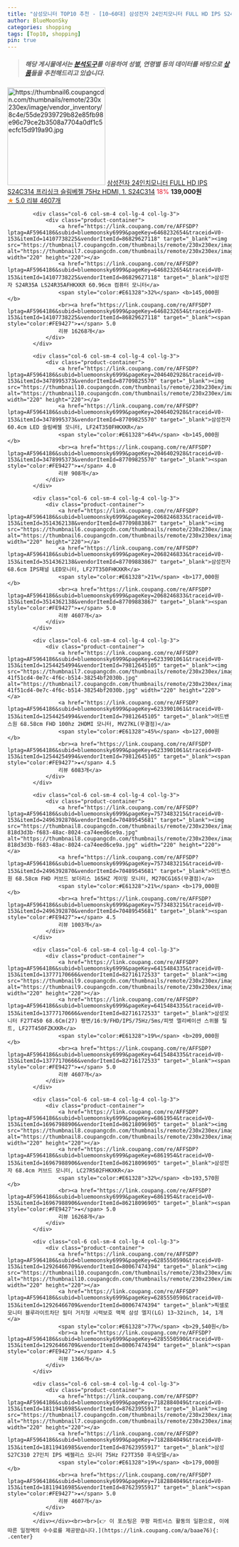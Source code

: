 ```yaml
---
title: "삼성모니터 TOP10 추천 - [10~60대] 삼성전자 24인치모니터 FULL HD IPS S24C314 프리싱크 슬림베젤 75Hz HDMI, 1. S24C314"
author: BlueMoonSky
categories: shopping
tags: [Top10, shopping]
pin: true
---
```


> ##### 해당 게시물에서는 [**분석도구**](https://itemscout.io/)를 이용하여 **성별**, **연령별** 등의 데이터를 바탕으로 [**상품**](https://link.coupang.com/a/baae76)들을 추천해드리고 있습니다.
<div class="container"><div class="row">
            <div class="col-6 col-sm-4 col-lg-4 col-lg-3">
                <div class="product-container">
                    <a href="https://link.coupang.com/re/AFFSDP?lptag=AF5964186&subid=bluemoonsky6999&pageKey=7385726246&traceid=V0-153&itemId=19084206516&vendorItemId=86206452221" target="_blank"><img src="https://thumbnail6.coupangcdn.com/thumbnails/remote/230x230ex/image/vendor_inventory/8c4e/55de2939729b82e85fb98e96c79ce2b3508a7704a0df1c5ecfc15d919a90.jpg" alt="https://thumbnail6.coupangcdn.com/thumbnails/remote/230x230ex/image/vendor_inventory/8c4e/55de2939729b82e85fb98e96c79ce2b3508a7704a0df1c5ecfc15d919a90.jpg" width="220" height="220"></a>
                    <a href="https://link.coupang.com/re/AFFSDP?lptag=AF5964186&subid=bluemoonsky6999&pageKey=7385726246&traceid=V0-153&itemId=19084206516&vendorItemId=86206452221" target="_blank">삼성전자 24인치모니터 FULL HD IPS S24C314 프리싱크 슬림베젤 75Hz HDMI, 1. S24C314</a>
                    <span style="color:#E61328">18%</span> <b>139,000원</b>
                    <br><a href="https://link.coupang.com/re/AFFSDP?lptag=AF5964186&subid=bluemoonsky6999&pageKey=7385726246&traceid=V0-153&itemId=19084206516&vendorItemId=86206452221" target="_blank"><span style="color:#FE9427">★</span> 5.0
                    리뷰 4607개</a>
                </div>
            </div>
            
            <div class="col-6 col-sm-4 col-lg-4 col-lg-3">
                <div class="product-container">
                    <a href="https://link.coupang.com/re/AFFSDP?lptag=AF5964186&subid=bluemoonsky6999&pageKey=6468232654&traceid=V0-153&itemId=14107738225&vendorItemId=86829627118" target="_blank"><img src="https://thumbnail7.coupangcdn.com/thumbnails/remote/230x230ex/image/vendor_inventory/b466/dfeb1242e16f16c4480901fb7d4f568d2a07c8898ee27e308a80b0c4ba3e.jpg" alt="https://thumbnail7.coupangcdn.com/thumbnails/remote/230x230ex/image/vendor_inventory/b466/dfeb1242e16f16c4480901fb7d4f568d2a07c8898ee27e308a80b0c4ba3e.jpg" width="220" height="220"></a>
                    <a href="https://link.coupang.com/re/AFFSDP?lptag=AF5964186&subid=bluemoonsky6999&pageKey=6468232654&traceid=V0-153&itemId=14107738225&vendorItemId=86829627118" target="_blank">삼성전자 S24R35A LS24R35AFHKXKR 60.96cm 컴퓨터 모니터</a>
                    <span style="color:#E61328">32%</span> <b>145,000원</b>
                    <br><a href="https://link.coupang.com/re/AFFSDP?lptag=AF5964186&subid=bluemoonsky6999&pageKey=6468232654&traceid=V0-153&itemId=14107738225&vendorItemId=86829627118" target="_blank"><span style="color:#FE9427">★</span> 5.0
                    리뷰 16268개</a>
                </div>
            </div>
            
            <div class="col-6 col-sm-4 col-lg-4 col-lg-3">
                <div class="product-container">
                    <a href="https://link.coupang.com/re/AFFSDP?lptag=AF5964186&subid=bluemoonsky6999&pageKey=2046402928&traceid=V0-153&itemId=3478995373&vendorItemId=87709825570" target="_blank"><img src="https://thumbnail10.coupangcdn.com/thumbnails/remote/230x230ex/image/vendor_inventory/f5c3/91598a8e4424a5922ee92366a97940055928018b6ae50c7c3340a30f5921.jpg" alt="https://thumbnail10.coupangcdn.com/thumbnails/remote/230x230ex/image/vendor_inventory/f5c3/91598a8e4424a5922ee92366a97940055928018b6ae50c7c3340a30f5921.jpg" width="220" height="220"></a>
                    <a href="https://link.coupang.com/re/AFFSDP?lptag=AF5964186&subid=bluemoonsky6999&pageKey=2046402928&traceid=V0-153&itemId=3478995373&vendorItemId=87709825570" target="_blank">삼성전자 60.4cm LED 슬림베젤 모니터, LF24T350FHKXKR</a>
                    <span style="color:#E61328">64%</span> <b>145,000원</b>
                    <br><a href="https://link.coupang.com/re/AFFSDP?lptag=AF5964186&subid=bluemoonsky6999&pageKey=2046402928&traceid=V0-153&itemId=3478995373&vendorItemId=87709825570" target="_blank"><span style="color:#FE9427">★</span> 4.0
                    리뷰 908개</a>
                </div>
            </div>
            
            <div class="col-6 col-sm-4 col-lg-4 col-lg-3">
                <div class="product-container">
                    <a href="https://link.coupang.com/re/AFFSDP?lptag=AF5964186&subid=bluemoonsky6999&pageKey=2068246833&traceid=V0-153&itemId=3514362138&vendorItemId=87709883867" target="_blank"><img src="https://thumbnail6.coupangcdn.com/thumbnails/remote/230x230ex/image/vendor_inventory/2d4b/7c1e6e1206ba0df5548b2394ec69351b59f2064c927a97835212f161fa9f.jpg" alt="https://thumbnail6.coupangcdn.com/thumbnails/remote/230x230ex/image/vendor_inventory/2d4b/7c1e6e1206ba0df5548b2394ec69351b59f2064c927a97835212f161fa9f.jpg" width="220" height="220"></a>
                    <a href="https://link.coupang.com/re/AFFSDP?lptag=AF5964186&subid=bluemoonsky6999&pageKey=2068246833&traceid=V0-153&itemId=3514362138&vendorItemId=87709883867" target="_blank">삼성전자 68.6cm IPS패널 LED모니터, LF27T350FHKXKR</a>
                    <span style="color:#E61328">21%</span> <b>177,000원</b>
                    <br><a href="https://link.coupang.com/re/AFFSDP?lptag=AF5964186&subid=bluemoonsky6999&pageKey=2068246833&traceid=V0-153&itemId=3514362138&vendorItemId=87709883867" target="_blank"><span style="color:#FE9427">★</span> 5.0
                    리뷰 4607개</a>
                </div>
            </div>
            
            <div class="col-6 col-sm-4 col-lg-4 col-lg-3">
                <div class="product-container">
                    <a href="https://link.coupang.com/re/AFFSDP?lptag=AF5964186&subid=bluemoonsky6999&pageKey=6233901061&traceid=V0-153&itemId=12544254994&vendorItemId=79812645105" target="_blank"><img src="https://thumbnail7.coupangcdn.com/thumbnails/remote/230x230ex/image/retail/images/6858727121247942-41f51cd4-0e7c-4f6c-b514-38254bf2030b.jpg" alt="https://thumbnail7.coupangcdn.com/thumbnails/remote/230x230ex/image/retail/images/6858727121247942-41f51cd4-0e7c-4f6c-b514-38254bf2030b.jpg" width="220" height="220"></a>
                    <a href="https://link.coupang.com/re/AFFSDP?lptag=AF5964186&subid=bluemoonsky6999&pageKey=6233901061&traceid=V0-153&itemId=12544254994&vendorItemId=79812645105" target="_blank">어드밴스원 68.58cm FHD 100hz 2HDMI 모니터, MV27KL(무결점)</a>
                    <span style="color:#E61328">45%</span> <b>127,000원</b>
                    <br><a href="https://link.coupang.com/re/AFFSDP?lptag=AF5964186&subid=bluemoonsky6999&pageKey=6233901061&traceid=V0-153&itemId=12544254994&vendorItemId=79812645105" target="_blank"><span style="color:#FE9427">★</span> 4.5
                    리뷰 6083개</a>
                </div>
            </div>
            
            <div class="col-6 col-sm-4 col-lg-4 col-lg-3">
                <div class="product-container">
                    <a href="https://link.coupang.com/re/AFFSDP?lptag=AF5964186&subid=bluemoonsky6999&pageKey=7573483215&traceid=V0-153&itemId=2496392870&vendorItemId=70489545681" target="_blank"><img src="https://thumbnail8.coupangcdn.com/thumbnails/remote/230x230ex/image/retail/images/18047534793312-818d3d3b-f683-48ac-8024-ca74eed6ce9a.jpg" alt="https://thumbnail8.coupangcdn.com/thumbnails/remote/230x230ex/image/retail/images/18047534793312-818d3d3b-f683-48ac-8024-ca74eed6ce9a.jpg" width="220" height="220"></a>
                    <a href="https://link.coupang.com/re/AFFSDP?lptag=AF5964186&subid=bluemoonsky6999&pageKey=7573483215&traceid=V0-153&itemId=2496392870&vendorItemId=70489545681" target="_blank">어드밴스원 68.58cm FHD 커브드 보더리스 165HZ 게이밍 모니터, M270CG165(무결점)</a>
                    <span style="color:#E61328">21%</span> <b>179,000원</b>
                    <br><a href="https://link.coupang.com/re/AFFSDP?lptag=AF5964186&subid=bluemoonsky6999&pageKey=7573483215&traceid=V0-153&itemId=2496392870&vendorItemId=70489545681" target="_blank"><span style="color:#FE9427">★</span> 4.5
                    리뷰 1003개</a>
                </div>
            </div>
            
            <div class="col-6 col-sm-4 col-lg-4 col-lg-3">
                <div class="product-container">
                    <a href="https://link.coupang.com/re/AFFSDP?lptag=AF5964186&subid=bluemoonsky6999&pageKey=6415484335&traceid=V0-153&itemId=13777170666&vendorItemId=82716172533" target="_blank"><img src="https://thumbnail9.coupangcdn.com/thumbnails/remote/230x230ex/image/vendor_inventory/0779/265ce44db2d772cb0e0148aa3f4a3290e3dbc0316658a4fa46f5d739f1a5.jpg" alt="https://thumbnail9.coupangcdn.com/thumbnails/remote/230x230ex/image/vendor_inventory/0779/265ce44db2d772cb0e0148aa3f4a3290e3dbc0316658a4fa46f5d739f1a5.jpg" width="220" height="220"></a>
                    <a href="https://link.coupang.com/re/AFFSDP?lptag=AF5964186&subid=bluemoonsky6999&pageKey=6415484335&traceid=V0-153&itemId=13777170666&vendorItemId=82716172533" target="_blank">삼성모니터 F27T450 68.6Cm(27) 평면/16:9/FHD/IPS/75Hz/5ms/피벗 엘리베이션 스위블 틸트, LF27T450FZKXKR</a>
                    <span style="color:#E61328">19%</span> <b>209,000원</b>
                    <br><a href="https://link.coupang.com/re/AFFSDP?lptag=AF5964186&subid=bluemoonsky6999&pageKey=6415484335&traceid=V0-153&itemId=13777170666&vendorItemId=82716172533" target="_blank"><span style="color:#FE9427">★</span> 5.0
                    리뷰 4607개</a>
                </div>
            </div>
            
            <div class="col-6 col-sm-4 col-lg-4 col-lg-3">
                <div class="product-container">
                    <a href="https://link.coupang.com/re/AFFSDP?lptag=AF5964186&subid=bluemoonsky6999&pageKey=6861954&traceid=V0-153&itemId=16967988906&vendorItemId=86218096905" target="_blank"><img src="https://thumbnail8.coupangcdn.com/thumbnails/remote/230x230ex/image/vendor_inventory/7331/973a17a0de36f34e00be38eadb6a58237860e8ba925252e720321438e18b.jpg" alt="https://thumbnail8.coupangcdn.com/thumbnails/remote/230x230ex/image/vendor_inventory/7331/973a17a0de36f34e00be38eadb6a58237860e8ba925252e720321438e18b.jpg" width="220" height="220"></a>
                    <a href="https://link.coupang.com/re/AFFSDP?lptag=AF5964186&subid=bluemoonsky6999&pageKey=6861954&traceid=V0-153&itemId=16967988906&vendorItemId=86218096905" target="_blank">삼성전자 68.4cm 커브드 모니터, LC27R502FHKXKR</a>
                    <span style="color:#E61328">32%</span> <b>193,570원</b>
                    <br><a href="https://link.coupang.com/re/AFFSDP?lptag=AF5964186&subid=bluemoonsky6999&pageKey=6861954&traceid=V0-153&itemId=16967988906&vendorItemId=86218096905" target="_blank"><span style="color:#FE9427">★</span> 5.0
                    리뷰 16268개</a>
                </div>
            </div>
            
            <div class="col-6 col-sm-4 col-lg-4 col-lg-3">
                <div class="product-container">
                    <a href="https://link.coupang.com/re/AFFSDP?lptag=AF5964186&subid=bluemoonsky6999&pageKey=6285550590&traceid=V0-153&itemId=12926466709&vendorItemId=80067474394" target="_blank"><img src="https://thumbnail10.coupangcdn.com/thumbnails/remote/230x230ex/image/vendor_inventory/3319/d0f9f98890b35331d210567ffb66cce640a4157cef85576cd9238db12e85.jpg" alt="https://thumbnail10.coupangcdn.com/thumbnails/remote/230x230ex/image/vendor_inventory/3319/d0f9f98890b35331d210567ffb66cce640a4157cef85576cd9238db12e85.jpg" width="220" height="220"></a>
                    <a href="https://link.coupang.com/re/AFFSDP?lptag=AF5964186&subid=bluemoonsky6999&pageKey=6285550590&traceid=V0-153&itemId=12926466709&vendorItemId=80067474394" target="_blank">픽셀로 모니터 블루라이트차단 필터 거치형 시력보호 맥북 삼성 엘지(LG) 13~32inch, 14, 1개</a>
                    <span style="color:#E61328">77%</span> <b>29,540원</b>
                    <br><a href="https://link.coupang.com/re/AFFSDP?lptag=AF5964186&subid=bluemoonsky6999&pageKey=6285550590&traceid=V0-153&itemId=12926466709&vendorItemId=80067474394" target="_blank"><span style="color:#FE9427">★</span> 4.5
                    리뷰 1366개</a>
                </div>
            </div>
            
            <div class="col-6 col-sm-4 col-lg-4 col-lg-3">
                <div class="product-container">
                    <a href="https://link.coupang.com/re/AFFSDP?lptag=AF5964186&subid=bluemoonsky6999&pageKey=7182884049&traceid=V0-153&itemId=18119416985&vendorItemId=87623955917" target="_blank"><img src="https://thumbnail7.coupangcdn.com/thumbnails/remote/230x230ex/image/vendor_inventory/04bf/d86989246ada8f5c0442e8a81a3247b07817cff6d802397cdea3e3f40223.jpg" alt="https://thumbnail7.coupangcdn.com/thumbnails/remote/230x230ex/image/vendor_inventory/04bf/d86989246ada8f5c0442e8a81a3247b07817cff6d802397cdea3e3f40223.jpg" width="220" height="220"></a>
                    <a href="https://link.coupang.com/re/AFFSDP?lptag=AF5964186&subid=bluemoonsky6999&pageKey=7182884049&traceid=V0-153&itemId=18119416985&vendorItemId=87623955917" target="_blank">삼성 S27C310 27인치 IPS 베젤리스 모니터 75Hz F27T350 후속모델</a>
                    <span style="color:#E61328">19%</span> <b>179,000원</b>
                    <br><a href="https://link.coupang.com/re/AFFSDP?lptag=AF5964186&subid=bluemoonsky6999&pageKey=7182884049&traceid=V0-153&itemId=18119416985&vendorItemId=87623955917" target="_blank"><span style="color:#FE9427">★</span> 5.0
                    리뷰 4607개</a>
                </div>
            </div>
            </div></div><br><br>[👉 이 포스팅은 쿠팡 파트너스 활동의 일환으로, 이에 따른 일정액의 수수료를 제공받습니다.](https://link.coupang.com/a/baae76){: .center}